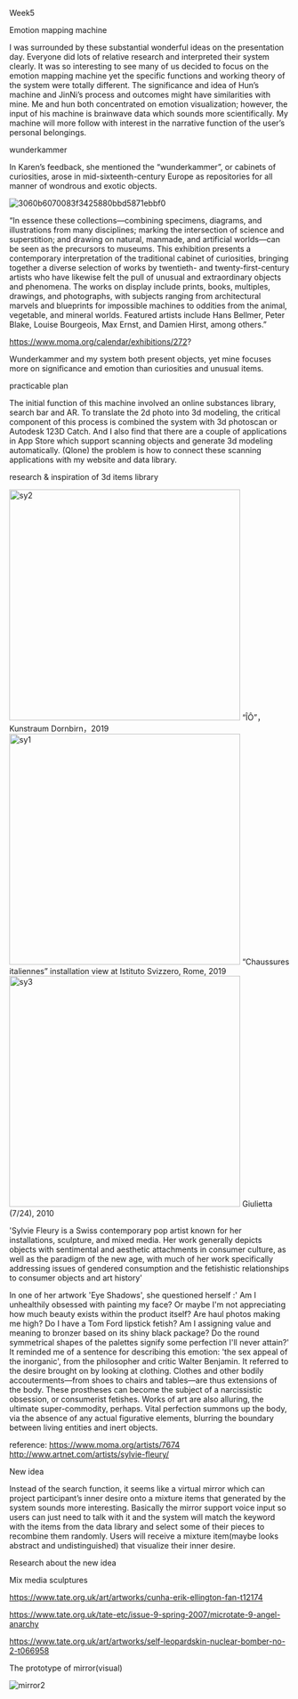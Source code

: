 Week5

Emotion mapping machine

I was surrounded by these substantial wonderful ideas on the presentation day. Everyone did lots of relative research and interpreted their system clearly. It was so interesting to see many of us decided to focus on the emotion mapping machine yet the specific functions and working theory of the system were totally different. The significance and idea of Hun’s machine and JinNi’s process and outcomes might have similarities with mine. Me and hun both concentrated on emotion visualization; however, the input of his machine is brainwave data which sounds more scientifically. My machine will more follow with interest in the narrative function of the user’s personal belongings.

wunderkammer

In Karen’s feedback, she mentioned the “wunderkammer”,  or cabinets of curiosities, arose in mid-sixteenth-century Europe as repositories for all manner of wondrous and exotic objects. 

![3060b6070083f3425880bbd5871ebbf0](https://user-images.githubusercontent.com/68723373/96470490-ebf82280-1260-11eb-9952-0ee6c2cd92ae.jpg)


“In essence these collections—combining specimens, diagrams, and illustrations from many disciplines; marking the intersection of science and superstition; and drawing on natural, manmade, and artificial worlds—can be seen as the precursors to museums. This exhibition presents a contemporary interpretation of the traditional cabinet of curiosities, bringing together a diverse selection of works by twentieth- and twenty-first-century artists who have likewise felt the pull of unusual and extraordinary objects and phenomena. The works on display include prints, books, multiples, drawings, and photographs, with subjects ranging from architectural marvels and blueprints for impossible machines to oddities from the animal, vegetable, and mineral worlds. Featured artists include Hans Bellmer, Peter Blake, Louise Bourgeois, Max Ernst, and Damien Hirst, among others.”

https://www.moma.org/calendar/exhibitions/272?

Wunderkammer and my system both present objects, yet mine focuses more on significance and emotion than curiosities and unusual items. 


practicable plan

The initial function of this machine involved an online substances library, search bar and AR. To translate the 2d photo into 3d modeling, the critical component of this process is combined the system with 3d photoscan or Autodesk 123D Catch. And I also find that there are a couple of applications in App Store which support scanning objects and generate 3d modeling automatically. (Qlone) the problem is how to connect these scanning applications with my website and data library.

research & inspiration of 3d items library

<img width="415" alt="sy2" src="https://user-images.githubusercontent.com/68723373/96850993-12e56d00-148a-11eb-9178-1ab037990741.png">
“ÎÔ”，Kunstraum Dornbirn，2019

<img width="415" alt="sy1" src="https://user-images.githubusercontent.com/68723373/96851067-2f81a500-148a-11eb-95b2-0fd6c4eadde8.png">
“Chaussures italiennes” installation view at Istituto Svizzero, Rome, 2019

<img width="415" alt="sy3" src="https://user-images.githubusercontent.com/68723373/96851170-517b2780-148a-11eb-972f-f10522f5e7c1.png">
Giulietta (7/24), 2010

'Sylvie Fleury is a Swiss contemporary pop artist known for her installations, sculpture, and mixed media. Her work generally depicts objects with sentimental and aesthetic attachments in consumer culture, as well as the paradigm of the new age, with much of her work specifically addressing issues of gendered consumption and the fetishistic relationships to consumer objects and art history'

In one of her artwork 'Eye Shadows', she questioned herself :' Am I unhealthily obsessed with painting my face? Or maybe I'm not appreciating how much beauty exists within the product itself? Are haul photos making me high? Do I have a Tom Ford lipstick fetish? Am I assigning value and meaning to bronzer based on its shiny black package? Do the round symmetrical shapes of the palettes signify some perfection I'll never attain?' It reminded me of a sentence for describing this emotion: 'the sex appeal of the inorganic', from the philosopher and critic Walter Benjamin. It referred to the desire brought on by looking at clothing. Clothes and other bodily accouterments—from shoes to chairs and tables—are thus extensions of the body. These prostheses can become the subject of a narcissistic obsession, or consumerist fetishes. Works of art are also alluring, the ultimate super-commodity, perhaps. Vital perfection summons up the body, via the absence of any actual figurative elements, blurring the boundary between living entities and inert objects. 

reference: https://www.moma.org/artists/7674
http://www.artnet.com/artists/sylvie-fleury/


New idea

Instead of the search function, it seems like a virtual mirror which can project participant’s inner desire onto a mixture items that generated by the system sounds more interesting. Basically the mirror support voice input so users can just need to talk with it and the system will match the keyword with the items from the data library and select some of their pieces to recombine them randomly. Users will receive a mixture item(maybe looks abstract and undistinguished) that visualize their inner desire. 

Research about the new idea

Mix media sculptures

https://www.tate.org.uk/art/artworks/cunha-erik-ellington-fan-t12174

https://www.tate.org.uk/tate-etc/issue-9-spring-2007/microtate-9-angel-anarchy

https://www.tate.org.uk/art/artworks/self-leopardskin-nuclear-bomber-no-2-t066958

The prototype of mirror(visual)

![mirror2](https://user-images.githubusercontent.com/68723373/96470677-1fd34800-1261-11eb-82ea-6787dc24dab9.png)
